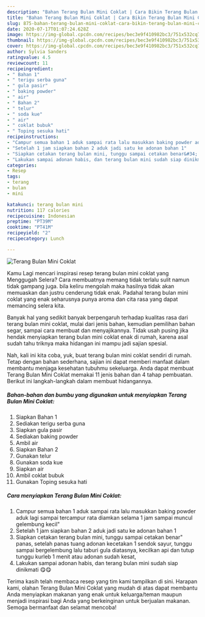 ```yaml
---
description: "Bahan Terang Bulan Mini Coklat | Cara Bikin Terang Bulan Mini Coklat Yang Lezat Sekali"
title: "Bahan Terang Bulan Mini Coklat | Cara Bikin Terang Bulan Mini Coklat Yang Lezat Sekali"
slug: 875-bahan-terang-bulan-mini-coklat-cara-bikin-terang-bulan-mini-coklat-yang-lezat-sekali
date: 2020-07-17T01:07:24.628Z
image: https://img-global.cpcdn.com/recipes/bec3e9f410982bc3/751x532cq70/terang-bulan-mini-coklat-foto-resep-utama.jpg
thumbnail: https://img-global.cpcdn.com/recipes/bec3e9f410982bc3/751x532cq70/terang-bulan-mini-coklat-foto-resep-utama.jpg
cover: https://img-global.cpcdn.com/recipes/bec3e9f410982bc3/751x532cq70/terang-bulan-mini-coklat-foto-resep-utama.jpg
author: Sylvia Sanders
ratingvalue: 4.5
reviewcount: 11
recipeingredient:
- " Bahan 1"
- " terigu serba guna"
- " gula pasir"
- " baking powder"
- " air"
- " Bahan 2"
- " telur"
- " soda kue"
- " air"
- " coklat bubuk"
- " Toping sesuka hati"
recipeinstructions:
- "Campur semua bahan 1 aduk sampai rata lalu masukkan baking powder aduk lagi sampai tercampur rata diamkan selama 1 jam sampai muncul gelembung kecil&#34;"
- "Setelah 1 jam siapkan bahan 2 aduk jadi satu ke adonan bahan 1"
- "Siapkan cetakan terang bulan mini, tunggu sampai cetakan benar&#34; panas, setelah panas tuang adonan kecetakan 1 sendok sayur, tunggu sampai bergelembung lalu taburi gula diatasnya, kecilkan api dan tutup tunggu kurleb 1 menit atau adonan sudah kesat,"
- "Lakukan sampai adonan habis, dan terang bulan mini sudah siap dinikmati 😋😋"
categories:
- Resep
tags:
- terang
- bulan
- mini

katakunci: terang bulan mini 
nutrition: 117 calories
recipecuisine: Indonesian
preptime: "PT39M"
cooktime: "PT41M"
recipeyield: "2"
recipecategory: Lunch

---
```



![Terang Bulan Mini Coklat](https://img-global.cpcdn.com/recipes/bec3e9f410982bc3/751x532cq70/terang-bulan-mini-coklat-foto-resep-utama.jpg)

Kamu Lagi mencari inspirasi resep terang bulan mini coklat yang Menggugah Selera? Cara membuatnya memang tidak terlalu sulit namun tidak gampang juga. bila keliru mengolah maka hasilnya tidak akan memuaskan dan justru cenderung tidak enak. Padahal terang bulan mini coklat yang enak seharusnya punya aroma dan cita rasa yang dapat memancing selera kita.

Banyak hal yang sedikit banyak berpengaruh terhadap kualitas rasa dari terang bulan mini coklat, mulai dari jenis bahan, kemudian pemilihan bahan segar, sampai cara membuat dan menyajikannya. Tidak usah pusing jika hendak menyiapkan terang bulan mini coklat enak di rumah, karena asal sudah tahu triknya maka hidangan ini mampu jadi sajian spesial.




Nah, kali ini kita coba, yuk, buat terang bulan mini coklat sendiri di rumah. Tetap dengan bahan sederhana, sajian ini dapat memberi manfaat dalam membantu menjaga kesehatan tubuhmu sekeluarga. Anda dapat membuat Terang Bulan Mini Coklat memakai 11 jenis bahan dan 4 tahap pembuatan. Berikut ini langkah-langkah dalam membuat hidangannya.

<!--inarticleads1-->

##### Bahan-bahan dan bumbu yang digunakan untuk menyiapkan Terang Bulan Mini Coklat:

1. Siapkan  Bahan 1
1. Sediakan  terigu serba guna
1. Siapkan  gula pasir
1. Sediakan  baking powder
1. Ambil  air
1. Siapkan  Bahan 2
1. Gunakan  telur
1. Gunakan  soda kue
1. Siapkan  air
1. Ambil  coklat bubuk
1. Gunakan  Toping sesuka hati




<!--inarticleads2-->

##### Cara menyiapkan Terang Bulan Mini Coklat:

1. Campur semua bahan 1 aduk sampai rata lalu masukkan baking powder aduk lagi sampai tercampur rata diamkan selama 1 jam sampai muncul gelembung kecil&#34;
1. Setelah 1 jam siapkan bahan 2 aduk jadi satu ke adonan bahan 1
1. Siapkan cetakan terang bulan mini, tunggu sampai cetakan benar&#34; panas, setelah panas tuang adonan kecetakan 1 sendok sayur, tunggu sampai bergelembung lalu taburi gula diatasnya, kecilkan api dan tutup tunggu kurleb 1 menit atau adonan sudah kesat,
1. Lakukan sampai adonan habis, dan terang bulan mini sudah siap dinikmati 😋😋




Terima kasih telah membaca resep yang tim kami tampilkan di sini. Harapan kami, olahan Terang Bulan Mini Coklat yang mudah di atas dapat membantu Anda menyiapkan makanan yang enak untuk keluarga/teman maupun menjadi inspirasi bagi Anda yang berkeinginan untuk berjualan makanan. Semoga bermanfaat dan selamat mencoba!
